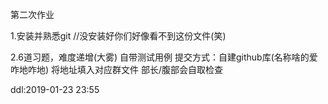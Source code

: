 第二次作业

1.安装并熟悉git
//没安装好你们好像看不到这份文件(笑)

2.6道习题，难度递增(大雾)
  自带测试用例
  提交方式：自建github库(名称啥的爱咋地咋地)
            将地址填入对应群文件
			部长/腹部会自取检查
  
ddl:2019-01-23 23:55